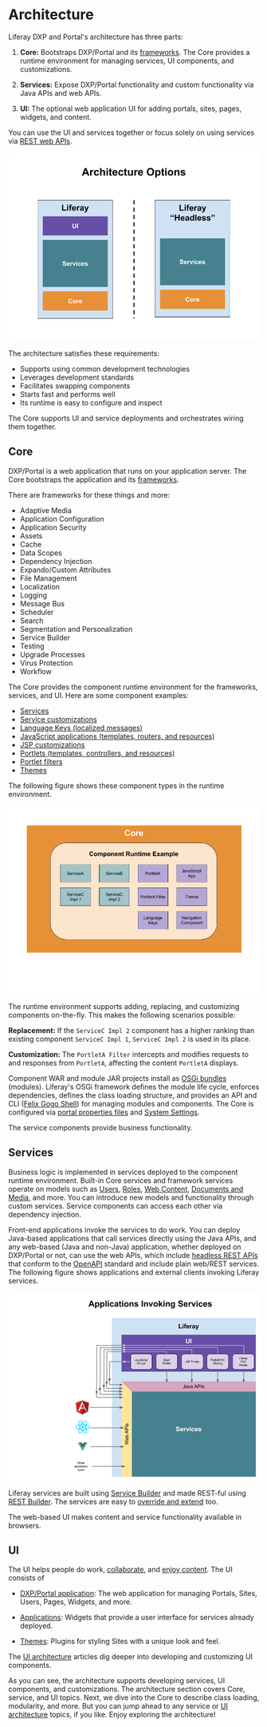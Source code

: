 # Architecture

Liferay DXP and Portal's architecture has three parts: 

1. **Core:** Bootstraps DXP/Portal and its [frameworks](../../developing-applications/core-frameworks.md). The Core provides a runtime environment for managing services, UI components, and customizations.

1. **Services:** Expose DXP/Portal functionality and custom functionality via Java APIs and web APIs.

1. **UI:** The optional web application UI for adding portals, sites, pages, widgets, and content.

You can use the UI and services together or focus solely on using services via [REST web APIs](../../headless-delivery/consuming-apis/consuming-rest-services.md).

![Portal sites contain content and widgets. DXP/Portal can also be used "headless"---without the UI.](./architecture/images/01.png)

The architecture satisfies these requirements:

* Supports using common development technologies
* Leverages development standards
* Facilitates swapping components
* Starts fast and performs well
* Its runtime is easy to configure and inspect

The Core supports UI and service deployments and orchestrates wiring them together.

## Core

DXP/Portal is a web application that runs on your application server. The Core bootstraps the application and its [frameworks](../../developing-applications/core-frameworks.md).

There are frameworks for these things and more:

* Adaptive Media
* Application Configuration
* Application Security
* Assets
* Cache
* Data Scopes
* Dependency Injection
* Expando/Custom Attributes
* File Management
* Localization
* Logging
* Message Bus
* Scheduler
* Search
* Segmentation and Personalization
* Service Builder
* Testing
* Upgrade Processes
* Virus Protection
* Workflow

The Core provides the component runtime environment for the frameworks, services, and UI. Here are some component examples:

* [Services](../../liferay-internals/fundamentals/apis-as-osgi-services.md)
* [Service customizations](../../liferay-internals/extending-liferay/overriding-osgi-services.md)
* [Language Keys \(localized messages\)](../../developing-applications/developing-a-java-web-application/using-mvc/sharing-localized-messages.md)
* [JavaScript applications \(templates, routers, and resources\)](../../developing-applications/developing-a-javascript-application.html)
* [JSP customizations](../../liferay-internals/extending-liferay/customizing-jsps.md)
* [Portlets \(templates, controllers, and resources\)](../../developing-applications/developing-a-java-web-application/reference/portlets.md)
* [Portlet filters](../../liferay-internals/extending-liferay/portlet-filters/auditing-portlet-activity-with-a-portlet-filter.md)
* [Themes](../../site-building/site-appearance/themes/introduction-to-themes.md)

The following figure shows these component types in the runtime environment.

![The Core provides a runtime environment for components, such as the ones here. New component implementations can extend or replace existing implementations dynamically.](./architecture/images/02.png)

The runtime environment supports adding, replacing, and customizing components on-the-fly. This makes the following scenarios possible:

**Replacement:** If the `ServiceC Impl 2` component has a higher ranking than existing component `ServiceC Impl 1`, `ServiceC Impl 2` is used in its place.

**Customization:** The `PortletA Filter` intercepts and modifies requests to and responses from `PortletA`, affecting the content `PortletA` displays.

Component WAR and module JAR projects install as [OSGi bundles](https://www.osgi.org/) (modules). Liferay's OSGi framework defines the module life cycle, enforces dependencies, defines the class loading structure, and provides an API and CLI ([Felix Gogo Shell](../../liferay-internals/fundamentals/using-an-osgi-service.md)) for managing modules and components. The Core is configured via [portal properties files](../../installation-and-upgrades/reference/portal-properties.md) and [System Settings](../../system-administration/configuring-liferay/system-settings.md).

The service components provide business functionality.

## Services

Business logic is implemented in services deployed to the component runtime environment. Built-in Core services and framework services operate on models such as [Users](../../users-and-permissions/users/understanding-users.md), [Roles](../../users-and-permissions/roles-and-permissions/understanding-roles-and-permissions.md), [Web Content](../../content-authoring-and-management/web-content/web-content-articles/adding-a-basic-web-content-article.md), [Documents and Media](../../content-authoring-and-management/documents-and-media/documents-and-media-overview.md), and more. You can introduce new models and functionality through custom services. Service components can access each other via dependency injection.

Front-end applications invoke the services to do work. You can deploy Java-based applications that call services directly using the Java APIs, and any web-based (Java and non-Java) application, whether deployed on DXP/Portal or not, can use the web APIs, which include [headless REST APIs](../../headless-delivery/consuming-apis/consuming-rest-services.md) that conform to the [OpenAPI](https://swagger.io/docs/specification/about/) standard and include plain web/REST services. The following figure shows applications and external clients invoking Liferay services.

![Local and remote applications can invoke services via REST web APIs. Java-based portlets can also invoke services via Java APIs.](./architecture/images/03.png)

Liferay services are built using [Service Builder](../../developing-applications/data-frameworks/service-builder.md) and made REST-ful using [REST Builder](../../headless-delivery/producing-apis-with-rest-builder/producing-apis-with-rest-builder.md). The services are easy to [override and extend](../../liferay-internals/extending-liferay/overriding-osgi-services.md) too.

The web-based UI makes content and service functionality available in browsers.

## UI

The UI helps people do work, [collaborate](../../collaboration-and-social/collaboration-and-social-overview.md), and [enjoy content](../../content_authoring_and_management.html). The UI consists of

* [DXP/Portal application](../../site-building/introduction-to-site-building.md): The web application for managing Portals, Sites, Users, Pages, Widgets, and more. 

* [Applications](../../developing_applications.html): Widgets that provide a user interface for services already deployed. 

* [Themes](../../site-building/site-appearance/themes/introduction-to-themes.md): Plugins for styling Sites with a unique look and feel.

The [UI architecture](./ui-architecture.html) articles dig deeper into developing and customizing UI components.

As you can see, the architecture supports developing services, UI components, and customizations. The architecture section covers Core, service, and UI topics. Next, we dive into the Core to describe class loading, modularity, and more. But you can jump ahead to any service or [UI architecture](./ui-architecture.md) topics, if you like. Enjoy exploring the architecture!
